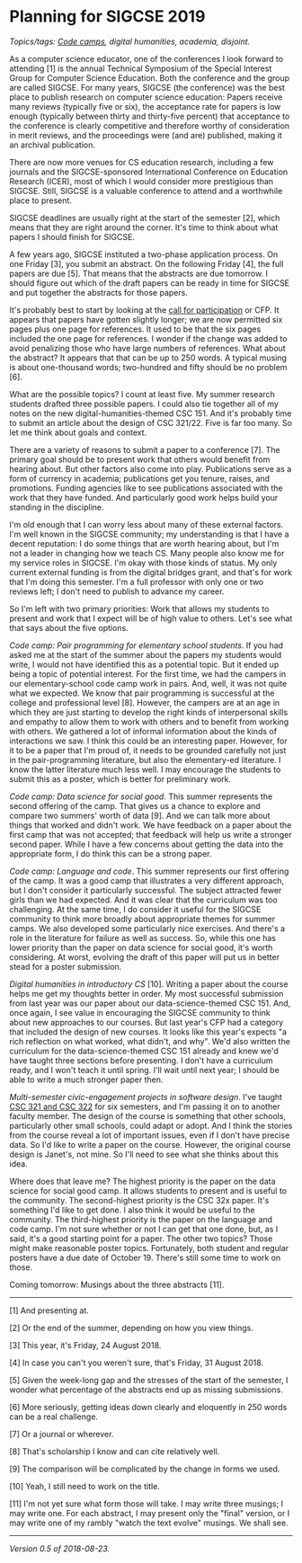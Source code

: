 Planning for SIGCSE 2019
========================

*Topics/tags: [Code camps](index-code-camps), digital humanities, academia, disjoint.*

As a computer science educator, one of the conferences I look forward
to attending [1] is the annual Technical Symposium of the Special Interest
Group for Computer Science Education.  Both the conference and the group
are called SIGCSE.  For many years, SIGCSE (the conference) was the
best place to publish research on computer science education: Papers
receive many reviews (typically five or six), the acceptance rate for
papers is low enough (typically between thirty and thirty-five percent)
that acceptance to the conference is clearly competitive and therefore
worthy of consideration in merit reviews, and the proceedings were
(and are) published, making it an archival publication.

There are now more venues for CS education research, including a few
journals and the SIGCSE-sponsored International Conference on Education
Research (ICER), most of which I would consider more prestigious
than SIGCSE.  Still, SIGCSE is a valuable conference to attend and a
worthwhile place to present.

SIGCSE deadlines are usually right at the start of the semester [2],
which means that they are right around the corner.  It's time to think about
what papers I should finish for SIGCSE.

A few years ago, SIGCSE instituted a two-phase application process.  On
one Friday [3], you submit an abstract.  On the following Friday [4],
the full papers are due [5].  That means that the abstracts are due tomorrow.
I should figure out which of the draft papers can be ready in time for
SIGCSE and put together the abstracts for those papers.

It's probably best to start by looking at the [call for
participation](https://sigcse2019.sigcse.org/info/cfp.html) or CFP.
It appears that papers have gotten slightly longer; we are now permitted
six pages plus one page for references.  It used to be that the six
pages included the one page for references.  I wonder if the change was
added to avoid penalizing those who have large numbers of references.
What about the abstract?  It appears that that can be up to 250 words.
A typical musing is about one-thousand words; two-hundred and fifty should
be no problem [6].

What are the possible topics?  I count at least five.  My summer
research students drafted three possible papers.  I could also tie
together all of my notes on the new digital-humanities-themed CSC 151.
And it's probably time to submit an article about the design of CSC 321/22.
Five is far too many.   So let me think about goals and context.

There are a variety of reasons to submit a paper to a conference [7].
The primary goal should be to present work that others would benefit from
hearing about.  But other factors also come into play.  Publications serve
as a form of currency in academia; publications get you tenure, raises,
and promotions.  Funding agencies like to see publications associated
with the work that they have funded.  And particularly good work helps
build your standing in the discipline.

I'm old enough that I can worry less about many of these external factors.
I'm well known in the SIGCSE community; my understanding is that I have
a decent reputation: I do some things that are worth hearing
about, but I'm not a leader in changing how we teach CS.  Many people
also know me for my service roles in SIGCSE.  I'm okay with those kinds
of status.  My only current external funding is from the digital bridges
grant, and that's for work that I'm doing this semester.  I'm a full
professor with only one or two reviews left; I don't need to publish to
advance my career.

So I'm left with two primary priorities: Work that allows my students
to present and work that I expect will be of high value to others.
Let's see what that says about the five options.

*Code camp: Pair programming for elementary school students*.  If you had
asked me at the start of the summer about the papers my students would
write, I would not have identified this as a potential topic.  But it
ended up being a topic of potential interest.  For the first time, we
had the campers in our elementary-school code camp work in pairs.  And,
well, it was not quite what we expected.  We know that pair programming
is successful at the college and professional level [8].  However, the
campers are at an age in which they are just starting to develop the
right kinds of interpersonal skills and empathy to allow them to work
with others and to benefit from working with others.  We gathered a lot
of informal information about the kinds of interactions we saw.  I think
this could be an interesting paper.  However, for it to be a paper that
I'm proud of, it needs to be grounded carefully not just in the
pair-programming literature, but also the elementary-ed literature.
I know the latter literature much less well.  I may encourage the students
to submit this as a poster, which is better for preliminary work.

*Code camp: Data science for social good*.  This summer represents the
second offering of the camp.  That gives us a chance to explore and
compare two summers' worth of data [9].  And we can talk more about
things that worked and didn't work.  We have feedback on a paper
about the first camp that was not accepted; that feedback will help us
write a stronger second paper.  While I have a few concerns about getting
the data into the appropriate form, I do think this can be a strong paper.

*Code camp: Language and code*.  This summer represents our first offering
of the camp.  It was a good camp that illustrates a very different
approach, but I don't consider it particularly successful.  The subject
attracted fewer girls than we had expected.  And it was clear that the
curriculum was too challenging.  At the same time, I do consider it useful
for the SIGCSE community to think more broadly about appropriate themes
for summer camps.  We also developed some particularly nice exercises.
And there's a role in the literature for failure as well as success.
So, while this one has lower priority than the paper on data science
for social good, it's worth considering.  At worst, evolving the draft
of this paper will put us in better stead for a poster submission.

*Digital humanities in introductory CS* [10].  Writing a paper about
the course helps me get my thoughts better in order.
My most successful submission from last year was our paper
about our data-science-themed CSC 151.  And, once again, I see value in
encouraging the SIGCSE community to think about new approaches to our
courses.  But last year's CFP had a category that included the design
of new courses.  It looks like this year's expects "a rich reflection on
what worked, what didn't, and why".  We'd also written the curriculum
for the data-science-themed CSC 151 already and knew we'd have taught
three sections before presenting.  I don't have a curriculum ready, and
I won't teach it until spring.  I'll wait until next year; I should
be able to write a much stronger paper then.

*Multi-semester civic-engagement projects in software design*.
I've taught [CSC 321 and CSC 322](csc321-and-csc322) for six semesters,
and I'm passing it on to another faculty member.  The design of the course
is something that other schools, particularly other small schools, could
adapt or adopt.  And I think the stories from the course reveal a lot of
important issues, even if I don't have precise data.  So I'd like to write
a paper on the course.  However, the original course design is Janet's,
not mine.  So I'll need to see what she thinks about this idea.

Where does that leave me?  The highest priority is the paper on the data
science for social good camp.  It allows students to present and is useful
to the community.  The second-highest priority is the CSC 32x paper.
It's something I'd like to get done.  I also think it would be useful to
the community.  The third-highest priority is the paper on the language
and code camp.  I'm not sure whether or not I can get that one done, but,
as I said, it's a good starting point for a paper.  The other two topics?
Those might make reasonable poster topics.  Fortunately, both student
and regular posters have a due date of October 19.  There's still some
time to work on those.

Coming tomorrow: Musings about the three abstracts [11].

---

[1] And presenting at.

[2] Or the end of the summer, depending on how you view things.

[3] This year, it's Friday, 24 August 2018.

[4] In case you can't you weren't sure, that's Friday, 31 August 2018.

[5] Given the week-long gap and the stresses of the start of the semester,
I wonder what percentage of the abstracts end up as missing submissions.

[6] More seriously, getting ideas down clearly and eloquently in 250
words can be a real challenge.

[7] Or a journal or wherever.

[8] That's scholarship I know and can cite relatively well.

[9] The comparison will be complicated by the change in forms we used.

[10] Yeah, I still need to work on the title.  

[11] I'm not yet sure what form those will take.  I may write three
musings; I may write one.  For each abstract, I may present only the
"final" version, or I may write one of my rambly "watch the text evolve"
musings.  We shall see.

---

*Version 0.5 of 2018-08-23.*
